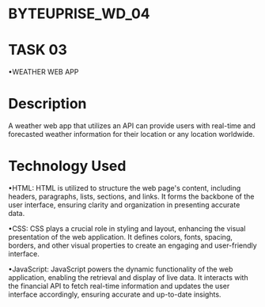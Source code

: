 # BYTEUPRISE_WD_04

# TASK 03

•WEATHER WEB APP

# Description

A weather web app that utilizes an API can provide users with real-time and forecasted weather information for their location or any location worldwide.

# Technology Used

•HTML: HTML is utilized to structure the web page's content, including headers, paragraphs, lists, sections, and links. It forms the backbone of the user interface, ensuring clarity and organization in presenting accurate data.

•CSS: CSS plays a crucial role in styling and layout, enhancing the visual presentation of the web application. It defines colors, fonts, spacing, borders, and other visual properties to create an engaging and user-friendly interface.

•JavaScript: JavaScript powers the dynamic functionality of the web application, enabling the retrieval and display of live data. It interacts with the financial API to fetch real-time information and updates the user interface accordingly, ensuring accurate and up-to-date insights.
